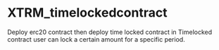 # XTRM_timelockedcontract

Deploy erc20 contract
then deploy time locked contract
in Timelocked contract user can lock a certain amount for a specific period.
